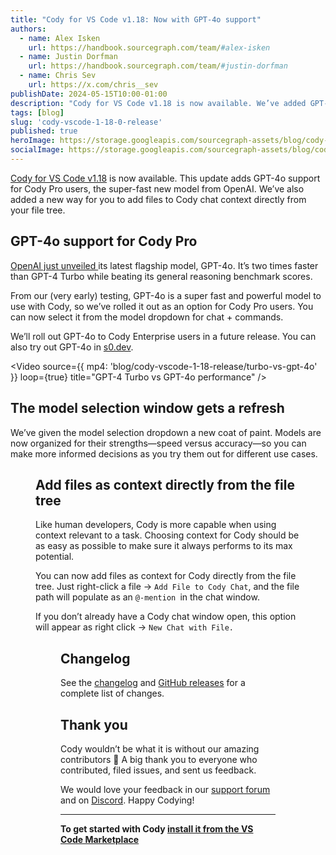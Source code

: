 ```yaml
---
title: "Cody for VS Code v1.18: Now with GPT-4o support"
authors:
  - name: Alex Isken
    url: https://handbook.sourcegraph.com/team/#alex-isken
  - name: Justin Dorfman
    url: https://handbook.sourcegraph.com/team/#justin-dorfman
  - name: Chris Sev
    url: https://x.com/chris__sev
publishDate: 2024-05-15T10:00-01:00
description: "Cody for VS Code v1.18 is now available. We’ve added GPT-4o support for Cody Pro users, plus a new way to add files to chat context directly from your file tree."
tags: [blog]
slug: 'cody-vscode-1-18-0-release'
published: true
heroImage: https://storage.googleapis.com/sourcegraph-assets/blog/cody-vscode-1-18-release/cody-vscode-1.18.0-og-image.jpeg
socialImage: https://storage.googleapis.com/sourcegraph-assets/blog/cody-vscode-1-18-release/cody-vscode-1.18.0-og-image.jpeg
---
```


[Cody for VS Code v1.18](https://marketplace.visualstudio.com/items?itemName=sourcegraph.cody-ai) is now available. This update adds GPT-4o support for Cody Pro users, the super-fast new model from OpenAI. We’ve also added a new way for you to add files to Cody chat context directly from your file tree.

## GPT-4o support for Cody Pro

[OpenAI just unveiled ](https://openai.com/index/hello-gpt-4o/)its latest flagship model, GPT-4o. It’s two times faster than GPT-4 Turbo while beating its general reasoning benchmark scores.

From our (very early) testing, GPT-4o is a super fast and powerful model to use with Cody, so we’ve rolled it out as an option for Cody Pro users. You can now select it from the model dropdown for chat + commands.

We’ll roll out GPT-4o to Cody Enterprise users in a future release. You can also try out GPT-4o in [s0.dev](https://s0.dev/).

<Video 
  source={{
    mp4: 'blog/cody-vscode-1-18-release/turbo-vs-gpt-4o'
  }}
  loop={true}
  title="GPT-4 Turbo vs GPT-4o performance"
/>

## The model selection window gets a refresh

We’ve given the model selection dropdown a new coat of paint. Models are now organized for their strengths—speed versus accuracy—so you can make more informed decisions as you try them out for different use cases.

<Figure
  src="https://storage.googleapis.com/sourcegraph-assets/blog/cody-vscode-1-18-release/new-llm-menu.png"
  alt="Cody's model selector with new layout"
/>

## Add files as context directly from the file tree

Like human developers, Cody is more capable when using context relevant to a task. Choosing context for Cody should be as easy as possible to make sure it always performs to its max potential.

You can now add files as context for Cody directly from the file tree. Just right-click a file → `Add File to Cody Chat`, and the file path will populate as an `@-mention `in the chat window.

If you don’t already have a Cody chat window open, this option will appear as right click → `New Chat with File.`

<Figure
  src="https://storage.googleapis.com/sourcegraph-assets/blog/cody-vscode-1-18-release/right-click-context.png"
  alt="Adding context to Cody chat from the file tree"
/>

## Changelog

See the [changelog](https://github.com/sourcegraph/cody/releases/tag/vscode-v1.18.0) and [GitHub releases](https://github.com/sourcegraph/cody/releases) for a complete list of changes.

## Thank you

Cody wouldn’t be what it is without our amazing contributors 💖 A big thank you to everyone who contributed, filed issues, and sent us feedback.

We would love your feedback in our [support forum](https://community.sourcegraph.com/) and on [Discord](https://discord.com/servers/sourcegraph-969688426372825169). Happy Codying!

---

**To get started with Cody [install it from the VS Code Marketplace](https://marketplace.visualstudio.com/items?itemName=sourcegraph.cody-ai)**
